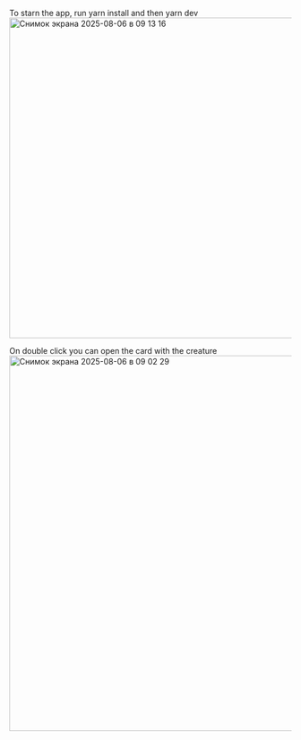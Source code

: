 To starn the app, run yarn install and then yarn dev
<img width="1165" height="571" alt="Снимок экрана 2025-08-06 в 09 13 16" src="https://github.com/user-attachments/assets/579f7291-3073-46cf-939e-7392d40e1cf0" />

On double click you can open the card with the creature
<img width="1127" height="669" alt="Снимок экрана 2025-08-06 в 09 02 29" src="https://github.com/user-attachments/assets/1fb7fd0f-bf12-4c08-9538-76bed41370bd" />
